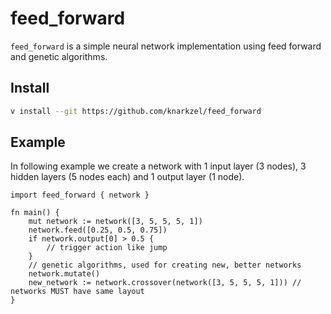 # feed_forward

`feed_forward` is a simple neural network implementation using feed forward and
genetic algorithms.

## Install

```bash
v install --git https://github.com/knarkzel/feed_forward
```

## Example

In following example we create a network with 1 input layer (3 nodes),
3 hidden layers (5 nodes each) and 1 output layer (1 node).

```vlang
import feed_forward { network }

fn main() {
	mut network := network([3, 5, 5, 5, 1])
	network.feed([0.25, 0.5, 0.75])
	if network.output[0] > 0.5 {
		// trigger action like jump
	}
	// genetic algorithms, used for creating new, better networks
	network.mutate()
	new_network := network.crossover(network([3, 5, 5, 5, 1])) // networks MUST have same layout
}
```



